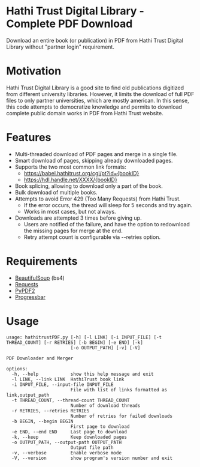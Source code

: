 # Hathi Trust Digital Library - Complete PDF Download
Download an entire book (or publication) in PDF from Hathi Trust Digital Library without "partner login" requirement.

# Motivation
Hathi Trust Digital Library is a good site to find old publications digitized from different university libraries. However, it limits the download of full PDF files to only partner universities, which are mostly american. In this sense, this code attempts to democratize knowledge and permits to download complete public domain works in PDF from Hathi Trust website.

# Features
- Multi-threaded download of PDF pages and merge in a single file.
- Smart download of pages, skipping already downloaded pages.
- Supports the two most common link formats:
  - https://babel.hathitrust.org/cgi/pt?id={bookID}
  - https://hdl.handle.net/XXXX/{bookID}
- Book splicing, allowing to download only a part of the book.
- Bulk download of multiple books.
- Attempts to avoid Error 429 (Too Many Requests) from Hathi Trust.
  - If the error occurs, the thread will sleep for 5 seconds and try again.
  - Works in most cases, but not always.
- Downloads are attempted 3 times before giving up.
  - Users are notified of the failure, and have the option to redownload the missing pages for merge at the end.
  - Retry attempt count is configurable via --retries option.

# Requirements
* [BeautifulSoup](https://www.crummy.com/software/BeautifulSoup/bs4/doc/#installing-beautiful-soup) (bs4)
* [Requests](https://realpython.com/python-requests/)
* [PyPDF2](https://pythonhosted.org/PyPDF2/)
* [Progressbar](https://pypi.org/project/progressbar/)

# Usage

```
usage: hathitrustPDF.py [-h] [-l LINK] [-i INPUT_FILE] [-t THREAD_COUNT] [-r RETRIES] [-b BEGIN] [-e END] [-k]
                        [-o OUTPUT_PATH] [-v] [-V]

PDF Downloader and Merger

options:
  -h, --help            show this help message and exit
  -l LINK, --link LINK  HathiTrust book link
  -i INPUT_FILE, --input-file INPUT_FILE
                        File with list of links formatted as link,output_path
  -t THREAD_COUNT, --thread-count THREAD_COUNT
                        Number of download threads
  -r RETRIES, --retries RETRIES
                        Number of retries for failed downloads
  -b BEGIN, --begin BEGIN
                        First page to download
  -e END, --end END     Last page to download
  -k, --keep            Keep downloaded pages
  -o OUTPUT_PATH, --output-path OUTPUT_PATH
                        Output file path
  -v, --verbose         Enable verbose mode
  -V, --version         show program's version number and exit
```
